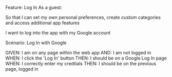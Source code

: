 Feature: Log In
As a guest:

So that I can set my own personal preferences, create custom categories and access additional app features

I want to log into the app with my Google account

Scenario: Log In with Google

GIVEN: I am on any page within the web app
AND: I am not logged in
WHEN: I click the 'Log In' button
THEN: I should be on a Google Log In page
WHEN: I correctly enter my credtials
THEN: I should be on the previous page, logged in
